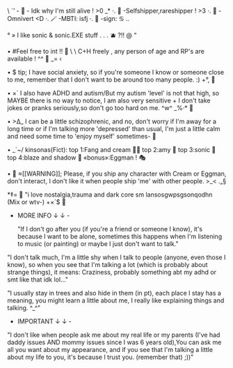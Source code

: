 \ `’ - 🦴 - Idk why I'm still alive ! >0 _*
·. 🫧 -Selfshipper,rareshipper ! >3
·. 🍩 -Omnivert <D
·. 🪄 -MBTI: isfj
·. 🧸 -sign: ♋ ..

° » I like sonic & sonic.EXE stuff . . . 🫐 ?!! @ “

• #Feel free to int !! 💌 \ \ C+H freely , any person of age and RP's are available ! ^^ 🎀 _= ‹

• $ tip; I have social anxiety, so if you're someone I know or someone close to me, remember that I don't want to be around too many people. :) +°, 🌼

• ×` I also have ADHD and autism/But my autism 'level' is not that high, so MAYBE there is no way to notice, I am also very sensitive + I don't take jokes or pranks seriously,so don't go too hard on me. ^w^ _%·* 🐛

• >∆_ I can be a little schizophrenic, and no, don't worry if I'm away for a long time or if I'm talking more 'depressed' than usual, I'm just a little calm and need some time to 'enjoy myself' sometimes- 💨

• _`~/ kinsonas(Fict): top 1:Fang and cream 🎩🍦
top 2:amy 💫
top 3:sonic 🍪
top 4:blaze and shadow 🧩
«bonus»:Eggman ! 🎭

• 👾 ≈[[WARNING]]; Please, if you ship any character with Cream or Eggman, don't interact, I don't like it when people ship 'me' with other people. >_< .„§

*‡= 🧼 "i love nostalgia,trauma and dark core sm lansosgwpsgsonqodhn (Mix or wtv-) +×`$ 🤖

- MORE INFO ↓ ↓ -

  "If I don't go after you (if you're a friend or someone I know), it's because I want to be alone, sometimes this happens when I'm listening to music (or painting) or maybe I just don't want to talk."

 "I don't talk much, I'm a little shy when I talk to people (anyone, even those I know), so when you see that I'm talking a lot (which is probably about strange things), it means: Craziness, probably something abt my adhd or smt like that idk lol..."

  "I usually stay in trees and also hide in them (in pt), each place I stay has a meaning, you might learn a little about me, I really like explaining things and talking. ^_^"

- IMPORTANT ↓ ↓ -

 "I don't like when people ask me about my real life or my parents (I've had daddy issues AND mommy issues since I was 6 years old),You can ask me all you want about my appearance, and if you see that I'm talking a little about my life to you, it's because I trust you. (remember that) ;))"
